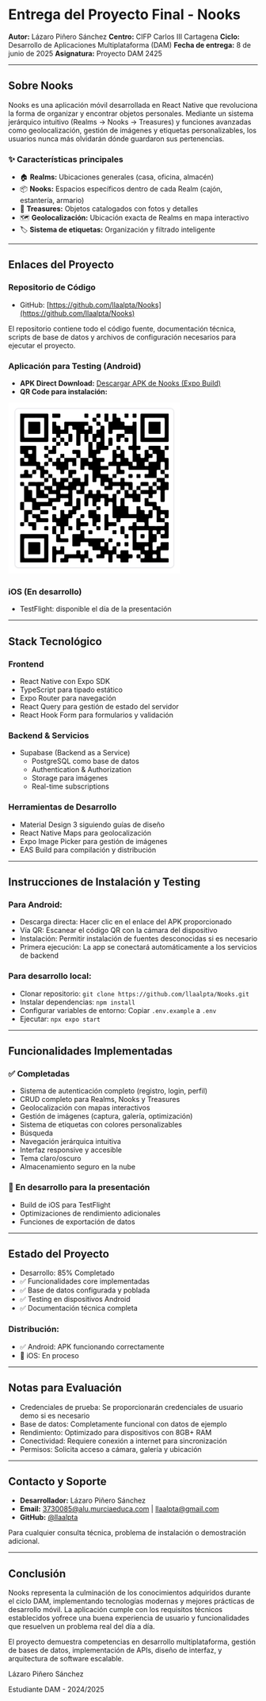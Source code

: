 # Entrega del Proyecto Final - Nooks

**Autor:** Lázaro Piñero Sánchez
**Centro:** CIFP Carlos III Cartagena
**Ciclo:** Desarrollo de Aplicaciones Multiplataforma (DAM)
**Fecha de entrega:** 8 de junio de 2025
**Asignatura:** Proyecto DAM 2425

---

## Sobre Nooks

Nooks es una aplicación móvil desarrollada en React Native que revoluciona la forma de organizar y encontrar objetos personales. Mediante un sistema jerárquico intuitivo (Realms → Nooks → Treasures) y funciones avanzadas como geolocalización, gestión de imágenes y etiquetas personalizables, los usuarios nunca más olvidarán dónde guardaron sus pertenencias.

### ✨ Características principales

- 🏠 **Realms:** Ubicaciones generales (casa, oficina, almacén)
- 📦 **Nooks:** Espacios específicos dentro de cada Realm (cajón, estantería, armario)
- 💎 **Treasures:** Objetos catalogados con fotos y detalles
- 🗺️ **Geolocalización:** Ubicación exacta de Realms en mapa interactivo
- 🏷️ **Sistema de etiquetas:** Organización y filtrado inteligente

---

## Enlaces del Proyecto

### Repositorio de Código

- GitHub: [https://github.com/llaalpta/Nooks](https://github.com/llaalpta/Nooks)

El repositorio contiene todo el código fuente, documentación técnica, scripts de base de datos y archivos de configuración necesarios para ejecutar el proyecto.

### Aplicación para Testing (Android)

- **APK Direct Download:** [Descargar APK de Nooks (Expo Build)](https://expo.dev/accounts/llaalpta/projects/Nooks/builds/3fdb8a6f-316d-4df4-bc6e-b720bef80217)
- **QR Code para instalación:**

![1749416551664](image/Entrega_Nooks_Lazaro_Pinero/1749416551664.png)

### iOS (En desarrollo)

- TestFlight: disponible el día de la presentación

---

## Stack Tecnológico

### Frontend

- React Native con Expo SDK
- TypeScript para tipado estático
- Expo Router para navegación
- React Query para gestión de estado del servidor
- React Hook Form para formularios y validación

### Backend & Servicios

- Supabase (Backend as a Service)
  - PostgreSQL como base de datos
  - Authentication & Authorization
  - Storage para imágenes
  - Real-time subscriptions

### Herramientas de Desarrollo

- Material Design 3 siguiendo guías de diseño
- React Native Maps para geolocalización
- Expo Image Picker para gestión de imágenes
- EAS Build para compilación y distribución

---

## Instrucciones de Instalación y Testing

### Para Android:

- Descarga directa: Hacer clic en el enlace del APK proporcionado
- Vía QR: Escanear el código QR con la cámara del dispositivo
- Instalación: Permitir instalación de fuentes desconocidas si es necesario
- Primera ejecución: La app se conectará automáticamente a los servicios de backend

### Para desarrollo local:

- Clonar repositorio: `git clone https://github.com/llaalpta/Nooks.git`
- Instalar dependencias: `npm install`
- Configurar variables de entorno: Copiar `.env.example` a `.env`
- Ejecutar: `npx expo start`

---

## Funcionalidades Implementadas

### ✅ Completadas

- Sistema de autenticación completo (registro, login, perfil)
- CRUD completo para Realms, Nooks y Treasures
- Geolocalización con mapas interactivos
- Gestión de imágenes (captura, galería, optimización)
- Sistema de etiquetas con colores personalizables
- Búsqueda
- Navegación jerárquica intuitiva
- Interfaz responsive y accesible
- Tema claro/oscuro
- Almacenamiento seguro en la nube

### 🔄 En desarrollo para la presentación

- Build de iOS para TestFlight
- Optimizaciones de rendimiento adicionales
- Funciones de exportación de datos

---

## Estado del Proyecto

- Desarrollo: 85% Completado
- ✅ Funcionalidades core implementadas
- ✅ Base de datos configurada y poblada
- ✅ Testing en dispositivos Android
- ✅ Documentación técnica completa

### Distribución:

- ✅ Android: APK funcionando correctamente
- 🔄 iOS: En proceso

---

## Notas para Evaluación

- Credenciales de prueba: Se proporcionarán credenciales de usuario demo si es necesario
- Base de datos: Completamente funcional con datos de ejemplo
- Rendimiento: Optimizado para dispositivos con 8GB+ RAM
- Conectividad: Requiere conexión a internet para sincronización
- Permisos: Solicita acceso a cámara, galería y ubicación

---

## Contacto y Soporte

- **Desarrollador:** Lázaro Piñero Sánchez
- **Email:** 3730085@alu.murciaeduca.com | llaalpta@gmail.com
- **GitHub:** [@llaalpta](https://github.com/llaalpta)

Para cualquier consulta técnica, problema de instalación o demostración adicional.

---

## Conclusión

Nooks representa la culminación de los conocimientos adquiridos durante el ciclo DAM, implementando tecnologías modernas y mejores prácticas de desarrollo móvil. La aplicación cumple con los requisitos técnicos establecidos yofrece una buena experiencia de usuario y funcionalidades que resuelven un problema real del día a día.

El proyecto demuestra competencias en desarrollo multiplataforma, gestión de bases de datos, implementación de APIs, diseño de interfaz, y arquitectura de software escalable.

Lázaro Piñero Sánchez

Estudiante DAM - 2024/2025
